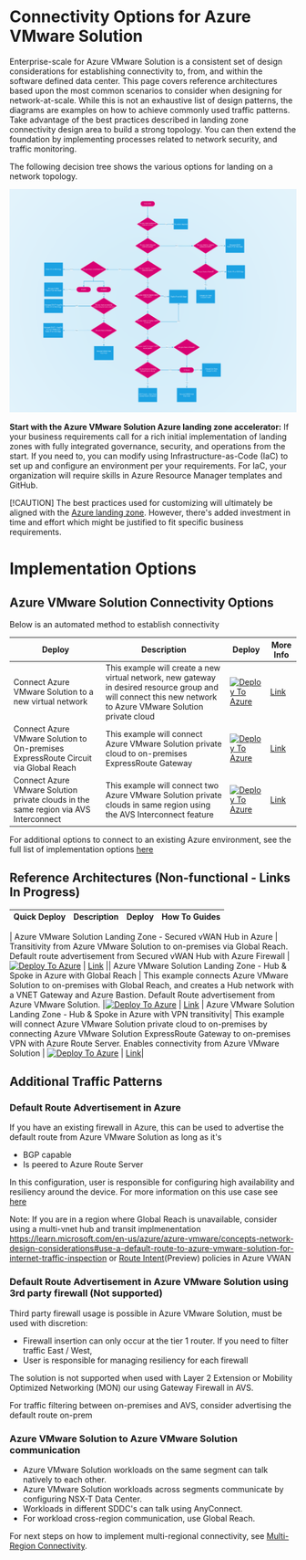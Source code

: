 # Connectivity Options for Azure VMware Solution

Enterprise-scale for Azure VMware Solution is a consistent set of design considerations for establishing connectivity to, from, and within the software defined data center. This page covers reference architectures based upon the most common scenarios to consider when designing for network-at-scale. While this is not an exhaustive list of design patterns, the diagrams are examples on how to achieve commonly used traffic patterns. Take advantage of the best practices described in landing zone connectivity design area to build a strong topology. You can then extend the foundation by implementing processes related to network security, and traffic monitoring.

The following decision tree shows the various options for landing on a network topology.  
 
![flow.png](./images/flow.png)

**Start with the Azure VMware Solution Azure landing zone accelerator:** If your business requirements call for a rich initial implementation of landing zones with fully integrated governance, security, and operations from the start. If you need to, you can modify using Infrastructure-as-Code (IaC) to set up and configure an environment per your requirements. For IaC, your organization will require skills in Azure Resource Manager templates and GitHub.

[!CAUTION]
The best practices used for customizing will ultimately be aligned with the [Azure landing zone](./index.md). However, there's added investment in time and effort which might be justified to fit specific business requirements.

# Implementation Options 

## Azure VMware Solution Connectivity Options 
Below is an automated method to establish connectivity

| Deploy                                                       | Description                                                  | Deploy                                                       | More Info                                                    |
| ------------------------------------------------------------ | ------------------------------------------------------------ | ------------------------------------------------------------ | ------------------------------------------------------------ |
| Connect Azure VMware Solution to a new virtual network                         | This example will create a new virtual network, new gateway in desired resource group and will connect this new network to Azure VMware Solution private cloud |[![Deploy To Azure](https://aka.ms/deploytoazurebutton)](https://portal.azure.com/#create/Microsoft.Template/uri/https%3A%2F%2Fraw.githubusercontent.com%2FAzure%2FEnterprise-Scale-for-AVS%2Fmain%2FBrownField%2FNetworking%2FAVS-to-VNet-NewVNet%2FARM%2FVNetWithExR.deploy.json) | [Link](Networking/AVS-to-VNet-NewVNet/readme.md) 
| Connect Azure VMware Solution to On-premises ExpressRoute Circuit via Global Reach | This example will connect Azure VMware Solution private cloud to on-premises ExpressRoute Gateway | [![Deploy To Azure](https://aka.ms/deploytoazurebutton)](https://portal.azure.com/#create/Microsoft.Template/uri/https%3A%2F%2Fraw.githubusercontent.com%2FAzure%2FEnterprise-Scale-for-AVS%2Fmain%2FBrownField%2FNetworking%2FAVS-to-OnPremises-ExpressRoute-GlobalReach%2FARM%2FAVSGlobalReach.deploy.json) | [Link](Networking/AVS-to-OnPremises-ExpressRoute-GlobalReach/readme.md) 
| Connect Azure VMware Solution private clouds in the same region via AVS Interconnect   | This example will connect two Azure VMware Solution private clouds in same region using the AVS Interconnect feature | [![Deploy To Azure](https://aka.ms/deploytoazurebutton)](https://portal.azure.com/#create/Microsoft.Template/uri/https%3A%2F%2Fraw.githubusercontent.com%2FAzure%2FEnterprise-Scale-for-AVS%2Fmain%2FBrownField%2FNetworking%2FAVS-to-AVS-SameRegion%2FARM%2FCrossAVSWithinRegion.deploy.json) | [Link](Networking/AVS-to-AVS-SameRegion/readme.md) |

For additional options to connect to an existing Azure environment, see the full list of implementation options [here](https://github.com/Azure/Enterprise-Scale-for-AVS/blob/main/BrownField/readme.md)

## Reference Architectures (Non-functional - Links In Progress) ### 
| Quick Deploy                                                       | Description                                                  | Deploy                                                       | How To Guides                                                    |
| ------------------------------------------------------------ | ------------------------------------------------------------ | ------------------------------------------------------------ | ------------------------------------------------------------ |
 
| Azure VMware Solution Landing Zone - Secured vWAN Hub in Azure   | Transitivity from Azure VMware Solution to on-premises via Global Reach. Default route advertisement from Secured vWAN Hub with Azure Firewall | [![Deploy To Azure](https://aka.ms/deploytoazurebutton)](https://github.com/sblair01/Enterprise-Scale-for-AVS/tree/main/terraform/scenarios/avs_greenfield_new_vwan_secure_hub_with_vpn_and_expressroute) | [Link](../../Step-By-Step-Guides/Scenario-1/readme.md) || Azure VMware Solution Landing Zone - Hub & Spoke in Azure with Global Reach                          | This example connects Azure VMware Solution to on-premises with Global Reach, and creates a Hub network with  a VNET Gateway and Azure Bastion. Default Route advertisement from Azure VMware Solution.  |[![Deploy To Azure](https://aka.ms/deploytoazurebutton)](https://portal.azure.com/#create/Microsoft.Template/uri/https%3A%2F%2Fraw.githubusercontent.com%2FAzure%2FEnterprise-Scale-for-AVS%2Fmain%2FBrownField%2FNetworking%2FAVS-to-VNet-NewVNet%2FARM%2FVNetWithExR.deploy.json) | [Link](Networking/AVS-to-VNet-NewVNet/readme.md) 
| Azure VMware Solution Landing Zone - Hub & Spoke in Azure with VPN transitivity| This example will connect Azure VMware Solution private cloud to on-premises by connecting Azure VMware Solution ExpressRoute Gateway to on-premises VPN with Azure Route Server. Enables connectivity from Azure VMware Solution | [![Deploy To Azure](https://aka.ms/deploytoazurebutton)](https://portal.azure.com/#create/Microsoft.Template/uri/https%3A%2F%2Fraw.githubusercontent.com%2FAzure%2FEnterprise-Scale-for-AVS%2Fmain%2FBrownField%2FNetworking%2FAVS-to-OnPremises-ExpressRoute-GlobalReach%2FARM%2FAVSGlobalReach.deploy.json) | [Link](Networking/AVS-to-OnPremises-ExpressRoute-GlobalReach/readme.md)|

## Additional Traffic Patterns
### Default Route Advertisement in Azure

If you have an existing firewall in Azure, this can be used to advertise the default route from Azure VMware Solution as long as it's
- BGP capable 
- Is peered to Azure Route Server

In this configuration, user is responsible for configuring high availability and resiliency around the device. For more information on this use case see [here](https://learn.microsoft.com/en-us/azure/cloud-adoption-framework/scenarios/azure-vmware/eslz-network-topology-connectivity#scenario-5-a-third-party-nva-in-the-hub-vnet-inspects-traffic-between-avs-and-the-internet-and-between-avs-and-azure-vnets)

Note: If you are in a region where Global Reach is unavailable, consider using a multi-vnet hub and transit implmenentation https://learn.microsoft.com/en-us/azure/azure-vmware/concepts-network-design-considerations#use-a-default-route-to-azure-vmware-solution-for-internet-traffic-inspection or [Route Intent](https://learn.microsoft.com/en-us/azure/virtual-wan/how-to-routing-policies)(Preview) policies in Azure VWAN

### Default Route Advertisement in Azure VMware Solution using 3rd party firewall (Not supported)
Third party firewall usage is possible in Azure VMware Solution, must be used with discretion:
- Firewall insertion can only occur at the tier 1 router. If you need to filter traffic East / West, 
- User is responsible for managing resiliency for each firewall 
 
The solution is not supported when used with Layer 2 Extension or Mobility Optimized Networking (MON) our using Gateway Firewall in AVS. 

For traffic filtering between on-premises and AVS, consider advertising the default route on-prem

### Azure VMware Solution to Azure VMware Solution communication
- Azure VMware Solution workloads on the same segment can talk natively to each other.
- Azure VMware Solution workloads across segments communicate by configuring NSX-T Data Center.
- Workloads in different SDDC's can talk using AnyConnect.
- For workload cross-region communication, use Global Reach. 
 
 For next steps on how to implement multi-regional connectivity, see [Multi-Region Connectivity](../Connectivity-Multi-region/dual-region-hub-spoke.md).
